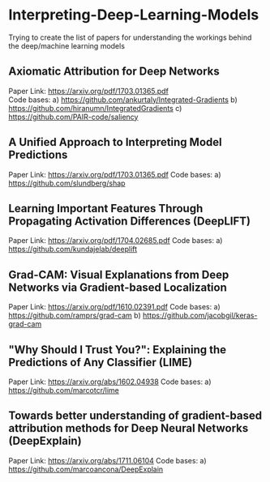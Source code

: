 # Interpreting-Deep-Learning-Models
Trying to create the list of papers for understanding the workings behind the deep/machine learning models


## Axiomatic Attribution for Deep Networks
Paper Link: https://arxiv.org/pdf/1703.01365.pdf        
Code bases:
a) https://github.com/ankurtaly/Integrated-Gradients
b) https://github.com/hiranumn/IntegratedGradients
c) https://github.com/PAIR-code/saliency

## A Unified Approach to Interpreting Model Predictions
Paper Link: https://arxiv.org/pdf/1703.01365.pdf
Code bases:
a) https://github.com/slundberg/shap

## Learning Important Features Through Propagating Activation Differences (DeepLIFT)
Paper Link: https://arxiv.org/pdf/1704.02685.pdf
Code bases:
a) https://github.com/kundajelab/deeplift

## Grad-CAM: Visual Explanations from Deep Networks via Gradient-based Localization
Paper Link: https://arxiv.org/pdf/1610.02391.pdf
Code bases:
a) https://github.com/ramprs/grad-cam
b) https://github.com/jacobgil/keras-grad-cam

## "Why Should I Trust You?": Explaining the Predictions of Any Classifier (LIME)
Paper Link: https://arxiv.org/abs/1602.04938
Code bases:
a) https://github.com/marcotcr/lime

## Towards better understanding of gradient-based attribution methods for Deep Neural Networks (DeepExplain)
Paper Link: https://arxiv.org/abs/1711.06104
Code bases:
a) https://github.com/marcoancona/DeepExplain

